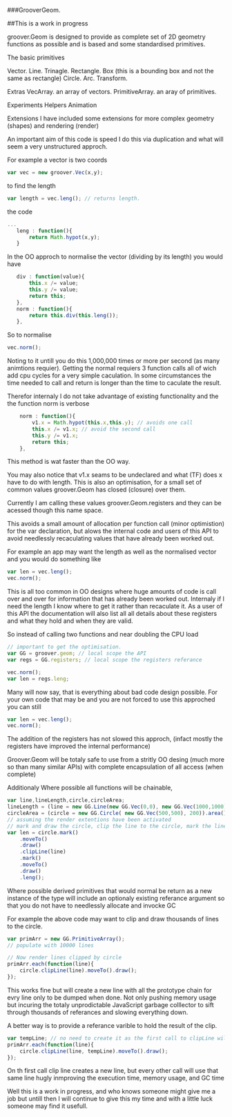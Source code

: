 ###GrooverGeom.

##This is a work in progress 

groover.Geom is designed to provide as complete set of 2D geometry functions as possible and is based and some standardised primitives.

The basic primitives

Vector. 
Line.
Trinagle.
Rectangle.
Box (this is a bounding box and not the same as rectangle)
Circle.
Arc.
Transform.

Extras
VecArray. an array of vectors.
PrimitiveArray. an aray of primitives.

Experiments
Helpers
Animation

Extensions
I have included some extensions for more complex geometry (shapes) and rendering (render)


An important aim of this code is speed I do this via duplication and what will seem a very unstructured approch.

For example a vector is two coords 

```JavaScript
var vec = new groover.Vec(x,y);
```

to find the length

```JavaScript
var length = vec.leng(); // returns length.
```

the code

```JavaScript
... 
   leng : function(){
       return Math.hypot(x,y);
   }
```

In the OO approch to normalise the vector (dividing by its length) you would have

```JavaScript
   div : function(value){
       this.x /= value;
       this.y /= value;
       return this;
   },
   norm : function(){
       return this.div(this.leng());
   },
```   

So to normalise

```JavaScript
vec.norm();  
``` 

Noting to it untill you do this 1,000,000 times or more per second (as many animtions requier). Getting the normal requiers 3 function calls all of wich add cpu cycles for a very simple caculation. In some circumstances the time needed to call and return is longer than the time to caculate the result. 

Therefor internaly I do not take advantage of existing functionality and the the function norm is verbose

```JavaScript
    norm : function(){
        v1.x = Math.hypot(this.x,this.y); // avoids one call
        this.x /= v1.x; // avoid the second call
        this.y /= v1.x;
        return this;
    },
```

This method is wat faster than the OO way.

You may also notice that v1.x seams to be undeclared and what (TF) does x have to do with length. This is also an optimisation, for a small set of common values groover.Geom has closed (closure) over them. 

Currently I am calling these values groover.Geom.registers and they can be acessed though this name space.

This avoids a small amount of allocation per function call (minor optimistion) for the var declaration, but alows the internal code and users of this API to avoid needlessly recaculating values that have already been worked out.

For example an app may want the length as well as the normalised vector and you would do something like

```JavaScript
var len = vec.leng();
vec.norm();
```

This is all too common in OO designs where huge amounts of code is call over and over for information that has already been worked out. 
Internaly if I need the length I know where to get it rather than recaculate it. As a user of this API the documentation will also list all all details about these registers and what they hold and when they are valid.

So instead of calling two functions and near doubling the CPU load

```JavaScript
// important to get the optimisation.
var GG = groover.geom; // local scope the API
var regs = GG.registers; // local scope the registers referance

vec.norm();
var len = regs.leng;
```

Many will now say, that is everything about bad code design possible. For your own code that may be and you are not forced to use this approched you can still

```JavaScript
var len = vec.leng();
vec.norm();
```

The addition of the registers has not slowed this approch, (infact mostly the registers have improved the internal performance)

Groover.Geom will be totaly safe to use from a stritly OO desing (much more so than many similar APIs) with complete encapsulation of all access (when complete)

Additionaly 
Where possible all functions will be chainable,

```JavaScript
var line,lineLength,circle,circleArea;
lineLength = (line = new GG.Line(new GG.Vec(0,0), new GG.Vec(1000,1000))).leng();  // create a line and get its length
circleArea = (circle = new GG.Circle( new GG.Vec(500,500), 200)).area();  // create a circle and get its area
// assuming the render extentions have been activated
// mark and draw the circle, clip the line to the circle, mark the line (marks are vertex marks), move to start and add to current canvas context path then return its length
var len = circle.mark()
    .moveTo()
    .draw()
    .clipLine(line)
    .mark()
    .moveTo()
    .draw()
    .leng();
```


Where possible derived primitives that would normal be return as a new instance of the type will include an optionaly existing referance argument so that you do not have to needlessly allocate and invocke GC

For example the above code may want to clip and draw thousands of lines to the circle.

```JavaScript
var primArr = new GG.PrimitiveArray();
// populate with 10000 lines

// Now render lines clipped by circle
primArr.each(function(line){
    circle.clipLine(line).moveTo().draw();
});
```

This works fine but will create a new line with all the prototype chain for evry line only to be dumped when done. Not only pushing memory usage but incuring the totaly unprodictable JavaScript garbage colllector to sift through thousands of referances and slowing everything down.

A better way is to provide a referance varible to hold the result of the clip.

```JavaScript
var tempLine; // no need to create it as the first call to clipLine will do that
primArr.each(function(line){
    circle.clipLine(line, tempLine).moveTo().draw();
});
```

On th first call clip line creates a new line, but every other call will use that same line hugly inmproving the execution time, memory usage, and GC time

Well this is a work in progress, and who knows someone might give me a job but untill then I will continue to give this my time and with a little luck someone may find it usefull.






